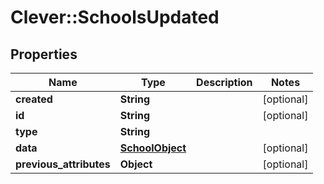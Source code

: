 # Clever::SchoolsUpdated

## Properties
Name | Type | Description | Notes
------------ | ------------- | ------------- | -------------
**created** | **String** |  | [optional] 
**id** | **String** |  | [optional] 
**type** | **String** |  | 
**data** | [**SchoolObject**](SchoolObject.md) |  | [optional] 
**previous_attributes** | **Object** |  | [optional] 

